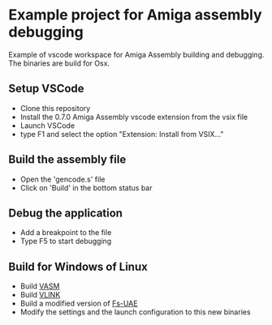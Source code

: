 # Example project for Amiga assembly debugging
Example of vscode workspace for Amiga Assembly building and debugging.
The binaries are build for Osx.

## Setup VSCode
- Clone this repository
- Install the 0.7.0 Amiga Assembly vscode extension from the vsix file
- Launch VSCode
- type F1 and select the option "Extension: Install from VSIX..."
## Build the assembly file
- Open the 'gencode.s' file
- Click on 'Build' in the bottom status bar 
## Debug the application
- Add a breakpoint to the file
- Type F5 to start debugging

## Build for Windows of Linux
- Build [VASM](http://sun.hasenbraten.de/vasm/index.php?view=main)
- Build [VLINK](http://sun.hasenbraten.de/vlink/index.php?view=main)
- Build a modified version of [Fs-UAE](https://github.com/prb28/fs-uae)
- Modify the settings and the launch configuration to this new binaries


